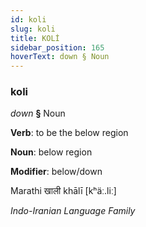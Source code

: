```yaml
---
id: koli
slug: koli
title: KOLİ
sidebar_position: 165
hoverText: down § Noun
---
```


### koli

*down* **§** Noun

**Verb**: to be the below region

**Noun**: below region

**Modifier**: below/down

Marathi खाली khālī [kʰäː.liː]

*Indo-Iranian Language Family*